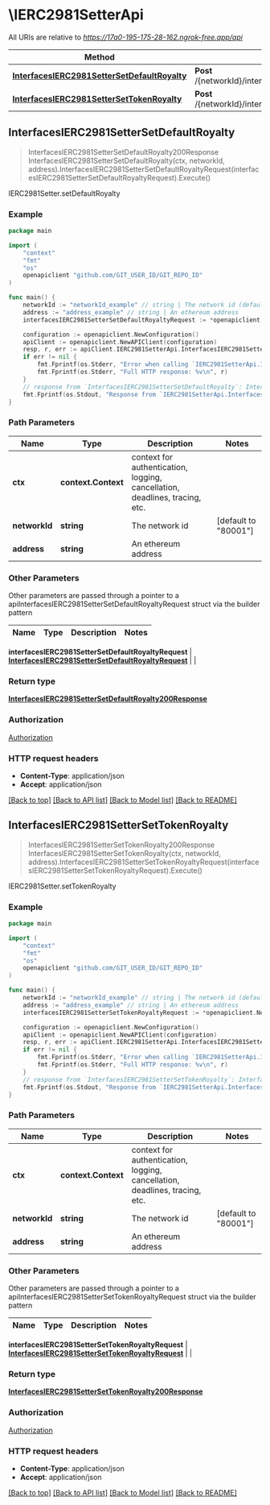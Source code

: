 # \IERC2981SetterApi

All URIs are relative to *https://17a0-195-175-28-162.ngrok-free.app/api*

Method | HTTP request | Description
------------- | ------------- | -------------
[**InterfacesIERC2981SetterSetDefaultRoyalty**](IERC2981SetterApi.md#InterfacesIERC2981SetterSetDefaultRoyalty) | **Post** /{networkId}/interface/IERC2981Setter/write/{address}/setDefaultRoyalty | IERC2981Setter.setDefaultRoyalty
[**InterfacesIERC2981SetterSetTokenRoyalty**](IERC2981SetterApi.md#InterfacesIERC2981SetterSetTokenRoyalty) | **Post** /{networkId}/interface/IERC2981Setter/write/{address}/setTokenRoyalty | IERC2981Setter.setTokenRoyalty



## InterfacesIERC2981SetterSetDefaultRoyalty

> InterfacesIERC2981SetterSetDefaultRoyalty200Response InterfacesIERC2981SetterSetDefaultRoyalty(ctx, networkId, address).InterfacesIERC2981SetterSetDefaultRoyaltyRequest(interfacesIERC2981SetterSetDefaultRoyaltyRequest).Execute()

IERC2981Setter.setDefaultRoyalty



### Example

```go
package main

import (
    "context"
    "fmt"
    "os"
    openapiclient "github.com/GIT_USER_ID/GIT_REPO_ID"
)

func main() {
    networkId := "networkId_example" // string | The network id (default to "80001")
    address := "address_example" // string | An ethereum address
    interfacesIERC2981SetterSetDefaultRoyaltyRequest := *openapiclient.NewInterfacesIERC2981SetterSetDefaultRoyaltyRequest(*openapiclient.NewInterfacesIERC2981SetterSetDefaultRoyaltyRequestContractParams()) // InterfacesIERC2981SetterSetDefaultRoyaltyRequest | 

    configuration := openapiclient.NewConfiguration()
    apiClient := openapiclient.NewAPIClient(configuration)
    resp, r, err := apiClient.IERC2981SetterApi.InterfacesIERC2981SetterSetDefaultRoyalty(context.Background(), networkId, address).InterfacesIERC2981SetterSetDefaultRoyaltyRequest(interfacesIERC2981SetterSetDefaultRoyaltyRequest).Execute()
    if err != nil {
        fmt.Fprintf(os.Stderr, "Error when calling `IERC2981SetterApi.InterfacesIERC2981SetterSetDefaultRoyalty``: %v\n", err)
        fmt.Fprintf(os.Stderr, "Full HTTP response: %v\n", r)
    }
    // response from `InterfacesIERC2981SetterSetDefaultRoyalty`: InterfacesIERC2981SetterSetDefaultRoyalty200Response
    fmt.Fprintf(os.Stdout, "Response from `IERC2981SetterApi.InterfacesIERC2981SetterSetDefaultRoyalty`: %v\n", resp)
}
```

### Path Parameters


Name | Type | Description  | Notes
------------- | ------------- | ------------- | -------------
**ctx** | **context.Context** | context for authentication, logging, cancellation, deadlines, tracing, etc.
**networkId** | **string** | The network id | [default to &quot;80001&quot;]
**address** | **string** | An ethereum address | 

### Other Parameters

Other parameters are passed through a pointer to a apiInterfacesIERC2981SetterSetDefaultRoyaltyRequest struct via the builder pattern


Name | Type | Description  | Notes
------------- | ------------- | ------------- | -------------


 **interfacesIERC2981SetterSetDefaultRoyaltyRequest** | [**InterfacesIERC2981SetterSetDefaultRoyaltyRequest**](InterfacesIERC2981SetterSetDefaultRoyaltyRequest.md) |  | 

### Return type

[**InterfacesIERC2981SetterSetDefaultRoyalty200Response**](InterfacesIERC2981SetterSetDefaultRoyalty200Response.md)

### Authorization

[Authorization](../README.md#Authorization)

### HTTP request headers

- **Content-Type**: application/json
- **Accept**: application/json

[[Back to top]](#) [[Back to API list]](../README.md#documentation-for-api-endpoints)
[[Back to Model list]](../README.md#documentation-for-models)
[[Back to README]](../README.md)


## InterfacesIERC2981SetterSetTokenRoyalty

> InterfacesIERC2981SetterSetTokenRoyalty200Response InterfacesIERC2981SetterSetTokenRoyalty(ctx, networkId, address).InterfacesIERC2981SetterSetTokenRoyaltyRequest(interfacesIERC2981SetterSetTokenRoyaltyRequest).Execute()

IERC2981Setter.setTokenRoyalty



### Example

```go
package main

import (
    "context"
    "fmt"
    "os"
    openapiclient "github.com/GIT_USER_ID/GIT_REPO_ID"
)

func main() {
    networkId := "networkId_example" // string | The network id (default to "80001")
    address := "address_example" // string | An ethereum address
    interfacesIERC2981SetterSetTokenRoyaltyRequest := *openapiclient.NewInterfacesIERC2981SetterSetTokenRoyaltyRequest(*openapiclient.NewInterfacesIERC2981SetterSetTokenRoyaltyRequestContractParams()) // InterfacesIERC2981SetterSetTokenRoyaltyRequest | 

    configuration := openapiclient.NewConfiguration()
    apiClient := openapiclient.NewAPIClient(configuration)
    resp, r, err := apiClient.IERC2981SetterApi.InterfacesIERC2981SetterSetTokenRoyalty(context.Background(), networkId, address).InterfacesIERC2981SetterSetTokenRoyaltyRequest(interfacesIERC2981SetterSetTokenRoyaltyRequest).Execute()
    if err != nil {
        fmt.Fprintf(os.Stderr, "Error when calling `IERC2981SetterApi.InterfacesIERC2981SetterSetTokenRoyalty``: %v\n", err)
        fmt.Fprintf(os.Stderr, "Full HTTP response: %v\n", r)
    }
    // response from `InterfacesIERC2981SetterSetTokenRoyalty`: InterfacesIERC2981SetterSetTokenRoyalty200Response
    fmt.Fprintf(os.Stdout, "Response from `IERC2981SetterApi.InterfacesIERC2981SetterSetTokenRoyalty`: %v\n", resp)
}
```

### Path Parameters


Name | Type | Description  | Notes
------------- | ------------- | ------------- | -------------
**ctx** | **context.Context** | context for authentication, logging, cancellation, deadlines, tracing, etc.
**networkId** | **string** | The network id | [default to &quot;80001&quot;]
**address** | **string** | An ethereum address | 

### Other Parameters

Other parameters are passed through a pointer to a apiInterfacesIERC2981SetterSetTokenRoyaltyRequest struct via the builder pattern


Name | Type | Description  | Notes
------------- | ------------- | ------------- | -------------


 **interfacesIERC2981SetterSetTokenRoyaltyRequest** | [**InterfacesIERC2981SetterSetTokenRoyaltyRequest**](InterfacesIERC2981SetterSetTokenRoyaltyRequest.md) |  | 

### Return type

[**InterfacesIERC2981SetterSetTokenRoyalty200Response**](InterfacesIERC2981SetterSetTokenRoyalty200Response.md)

### Authorization

[Authorization](../README.md#Authorization)

### HTTP request headers

- **Content-Type**: application/json
- **Accept**: application/json

[[Back to top]](#) [[Back to API list]](../README.md#documentation-for-api-endpoints)
[[Back to Model list]](../README.md#documentation-for-models)
[[Back to README]](../README.md)


